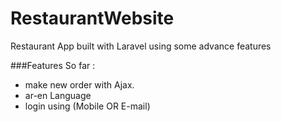 # RestaurantWebsite
Restaurant App built with Laravel using some advance features

###Features So far :
- make new order with Ajax.
- ar-en Language
- login using (Mobile OR E-mail)
